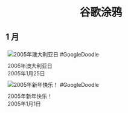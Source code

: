 
<h1 align="center"> 谷歌涂鸦 </h1>




## 1 月

<div class="image">


<img src="//www.google.com/logos/2005/australia_day05.gif" alt="2005年澳大利亚日 #GoogleDoodle" style="margin: 5px"/>
<div class="info" style="font-size: 14px; color:#333333; margin:5px"><div class="title">2005年澳大利亚日</div><div class="date">2005年1月25日</div></div>

<img src="//www.google.com/logos/2005/newyear05.gif" alt="2005年新年快乐！ #GoogleDoodle" style="margin: 5px"/>
<div class="info" style="font-size: 14px; color:#333333; margin:5px"><div class="title">2005年新年快乐！</div><div class="date">2005年1月1日</div></div>

</div>








